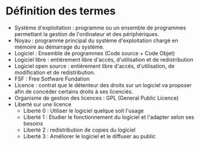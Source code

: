 # Définition des termes 
- Système d'exploitation : programme ou un ensemble de programmes permettant la gestion de l'ordinateur et des périphériques.
- Noyau : programme principal du système d'exploitation chargé en mémoire au démarrage du système.
- Logiciel : Ensemble de programmes (Code source + Code Objet) 
- Logiciel libre : entièrement libre d'accès, d'utilisation et de redistribution
- Logiciel open source : entièrement libre d'accès, d'utilisation, de modification et de redistribution. 
- FSF : Free Sotfware Fundation 
- Licence : contrat que le détenteur des droits sur un logiciel va proposer afin de concéder certains droits à ses licenciés.
- Organisme de gestion des licences : GPL (General Public Licence)
- Liberté sur une licence
  - Liberté 0 : Utiliser le logiciel quelque soit l'usage 
  - Liberté 1 : Etudier le fonctionnement du logiciel et l'adapter selon ses besoins
  - Liberté 2 : redistribution de copies du logiciel
  - Liberté 3 : Améliorer le logiciel et le diffuser au public
